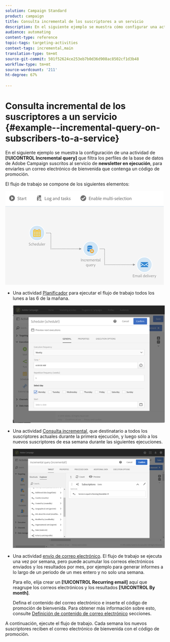 ```yaml
---
solution: Campaign Standard
product: campaign
title: Consulta incremental de los suscriptores a un servicio
description: En el siguiente ejemplo se muestra cómo configurar una actividad de Consulta incremental para filtrar los suscriptores a un servicio.
audience: automating
content-type: reference
topic-tags: targeting-activities
context-tags: incremental,main
translation-type: tm+mt
source-git-commit: 501f52624ce253eb7b0d36d908ac8502cf1d3b48
workflow-type: tm+mt
source-wordcount: '211'
ht-degree: 67%

---
```



# Consulta incremental de los suscriptores a un servicio {#example--incremental-query-on-subscribers-to-a-service}

En el siguiente ejemplo se muestra la configuración de una actividad de **[!UICONTROL Incremental query]** que filtra los perfiles de la base de datos de Adobe Campaign suscritos al servicio de **newsletter en ejecución**, para enviarles un correo electrónico de bienvenida que contenga un código de promoción.

El flujo de trabajo se compone de los siguientes elementos:

![](assets/incremental_query_example1.png)

* Una actividad [Planificador](../../automating/using/scheduler.md) para ejecutar el flujo de trabajo todos los lunes a las 6 de la mañana.

   ![](assets/incremental_query_example2.png)

* Una actividad [Consulta incremental](../../automating/using/incremental-query.md), que destinatario a todos los suscriptores actuales durante la primera ejecución, y luego sólo a los nuevos suscriptores de esa semana durante las siguientes ejecuciones.

   ![](assets/incremental_query_example3.png)

* Una actividad [envío de correo electrónico](../../automating/using/email-delivery.md). El flujo de trabajo se ejecuta una vez por semana, pero puede acumular los correos electrónicos enviados y los resultados por mes, por ejemplo para generar informes a lo largo de un periodo de un mes entero y no solo una semana.

   Para ello, elija crear un **[!UICONTROL Recurring email]** aquí que reagrupe los correos electrónicos y los resultados **[!UICONTROL By month]**.

   Defina el contenido del correo electrónico e inserte el código de promoción de bienvenida. Para obtener más información sobre esto, consulte [Definición de contenido de correo electrónico](../../designing/using/personalization.md) secciones.

A continuación, ejecute el flujo de trabajo. Cada semana los nuevos suscriptores reciben el correo electrónico de bienvenida con el código de promoción.
